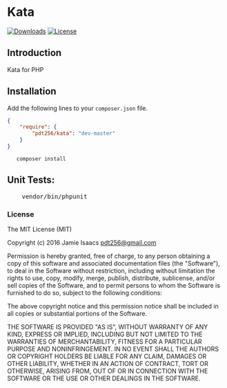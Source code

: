 Kata
====
[![Downloads](https://img.shields.io/packagist/dt/pdt256/kata.svg)](https://packagist.org/packages/pdt256/kata)
[![License](https://img.shields.io/packagist/l/pdt256/skill.svg)](https://github.com/pdt256/skill/blob/master/LICENSE.txt)

## Introduction

Kata for PHP

## Installation

Add the following lines to your ``composer.json`` file.

```JSON
{
    "require": {
        "pdt256/kata": "dev-master"
    }
}
```

```
   composer install
```

## Unit Tests:

<pre>
    vendor/bin/phpunit
</pre>


### License

The MIT License (MIT)

Copyright (c) 2016 Jamie Isaacs <pdt256@gmail.com>

Permission is hereby granted, free of charge, to any person obtaining a copy
of this software and associated documentation files (the "Software"), to deal
in the Software without restriction, including without limitation the rights
to use, copy, modify, merge, publish, distribute, sublicense, and/or sell
copies of the Software, and to permit persons to whom the Software is
furnished to do so, subject to the following conditions:

The above copyright notice and this permission notice shall be included in
all copies or substantial portions of the Software.

THE SOFTWARE IS PROVIDED "AS IS", WITHOUT WARRANTY OF ANY KIND, EXPRESS OR
IMPLIED, INCLUDING BUT NOT LIMITED TO THE WARRANTIES OF MERCHANTABILITY,
FITNESS FOR A PARTICULAR PURPOSE AND NONINFRINGEMENT. IN NO EVENT SHALL THE
AUTHORS OR COPYRIGHT HOLDERS BE LIABLE FOR ANY CLAIM, DAMAGES OR OTHER
LIABILITY, WHETHER IN AN ACTION OF CONTRACT, TORT OR OTHERWISE, ARISING FROM,
OUT OF OR IN CONNECTION WITH THE SOFTWARE OR THE USE OR OTHER DEALINGS IN
THE SOFTWARE.
